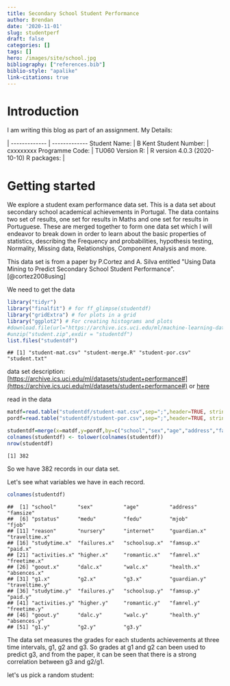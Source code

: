 ```yaml
---
title: Secondary School Student Performance 
author: Brendan
date: '2020-11-01'
slug: studentperf
draft: false
categories: []
tags: []
hero: /images/site/school.jpg
bibliography: ["references.bib"]
biblio-style: "apalike"
link-citations: true
---
```



# Introduction

I am writing this blog as part of an assignment. My Details:

 |
------------- | -------------
Student Name: | B Kent
Student Number: | cxxxxxxxx
Programme Code: | TU060
Version R: | R version 4.0.3 (2020-10-10)
R packages: | 


# Getting started

We explore a student exam performance data set. This is a data set about secondary school academical achievements in Portugal. The data contains two set of results, one set for results in Maths and one set for results in Portuguese. These are merged together to form one data set which I will endeavor to break down in order to learn about the basic properties of statistics, describing the Frequency and probabilities, hypothesis testing, Normality, Missing data, Relationships, Component Analysis and more. 

This data set is from a paper by P.Cortez and A. Silva entitled "Using  Data  Mining  to  Predict  Secondary  School  Student  Performance". [@cortez2008using]




We need to get the data

```r
library("tidyr")
library("finalfit") # for ff_glimpse(studentdf)
library("gridExtra") # for plots in a grid
library("ggplot2") # For creating histograms and plots
#download.file(url="https://archive.ics.uci.edu/ml/machine-learning-databases/00320/student.zip", destfile="student.zip")
#unzip("student.zip",exdir = "studentdf")
list.files("studentdf")
```

```
## [1] "student-mat.csv" "student-merge.R" "student-por.csv" "student.txt"
```

data set description: [https://archive.ics.uci.edu/ml/datasets/student+performance#](https://archive.ics.uci.edu/ml/datasets/student+performance#) or [here](/blog/description/)

read in the data

```r
matdf=read.table("studentdf/student-mat.csv",sep=";",header=TRUE, stringsAsFactors=TRUE)
pordf=read.table("studentdf/student-por.csv",sep=";",header=TRUE, stringsAsFactors=TRUE)

studentdf=merge(x=matdf,y=pordf,by=c("school","sex","age","address","famsize","Pstatus","Medu","Fedu","Mjob","Fjob","reason","nursery","internet"))
colnames(studentdf) <- tolower(colnames(studentdf))
nrow(studentdf)
```

```
[1] 382
```

So we have 382 records in our data set. 

Let's see what variables we have in each record.

```r
colnames(studentdf)
```

```
##  [1] "school"       "sex"          "age"          "address"      "famsize"     
##  [6] "pstatus"      "medu"         "fedu"         "mjob"         "fjob"        
## [11] "reason"       "nursery"      "internet"     "guardian.x"   "traveltime.x"
## [16] "studytime.x"  "failures.x"   "schoolsup.x"  "famsup.x"     "paid.x"      
## [21] "activities.x" "higher.x"     "romantic.x"   "famrel.x"     "freetime.x"  
## [26] "goout.x"      "dalc.x"       "walc.x"       "health.x"     "absences.x"  
## [31] "g1.x"         "g2.x"         "g3.x"         "guardian.y"   "traveltime.y"
## [36] "studytime.y"  "failures.y"   "schoolsup.y"  "famsup.y"     "paid.y"      
## [41] "activities.y" "higher.y"     "romantic.y"   "famrel.y"     "freetime.y"  
## [46] "goout.y"      "dalc.y"       "walc.y"       "health.y"     "absences.y"  
## [51] "g1.y"         "g2.y"         "g3.y"
```


The data set measures the grades for each students achievements at three time intervals, g1, g2 and g3. So grades at g1 and g2 can been used to predict g3, and from the paper, it can be seen that there is a strong correlation between g3 and g2/g1.

let's us pick a random student:































































